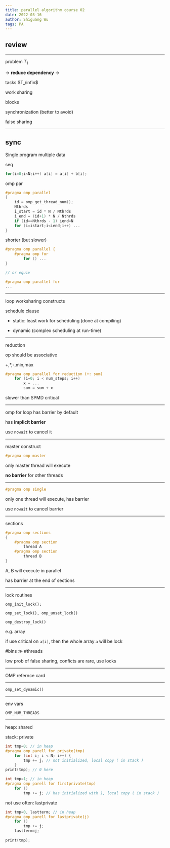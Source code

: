 ```yaml
---
title: parallel algorithm course 02
date: 2022-03-16
author: Shiguang Wu
tags: PA
---
```


## review

---

problem $T_1$

-> **reduce dependency** ->

tasks $T_\infin$

work sharing

blocks

synchronization (better to avoid)

false sharing

---

## sync

Single program multiple data

seq

```c
for(i=0;i<N;i++) a[i] = a[i] + b[i];
```

omp par

```c
#pragma omp parallel
{
    id = omp_get_thread_num();
    Nthrds
    i_start = id * N / Nthrds
    i_end = (id+1) * N / Nthrds
    if (id==Nthrds - 1) iend=N
    for (i=istart;i<iend;i++) ...    
}
```

shorter (but slower)

```c
#pragma omp parallel {
    #pragma omp for
        for () ...
}

// or equiv

#pragma omp parallel for
...
```

---

loop worksharing constructs

schedule clause

- static: least work for scheduling (done at compiling)

- dynamic (complex scheduling at run-time)

---

reduction

op should be associative

+,*,-,min,max

```c
#pragma omp parallel for reduction (+: sum)
    for (i=0; i < num_steps; i++)
        x = ...
        sum = sum + x
```

slower than SPMD critical

---

omp for loop has barrier by default

has **implicit barrier**

use `nowait` to cancel it

---

master construct

```c
#pragma omp master
```

only master thread will execute

**no barrier** for other threads

---

```c
#pragma omp single
```

only one thread will execute, has barrier

use `nowait` to cancel barrier

---

sections

```c
#pragma omp sections
{
    #pragma omp section
        thread A
    #pragma omp section
        thread B
}
```

A, B will execute in parallel

has barrier at the end of sections

---

lock routines

`omp_init_lock();`

`omp_set_lock(), omp_unset_lock()`

`omp_destroy_lock()`

e.g. array

if use critical on `a[i]`, then the whole array `a` will be lock

\#bins $\gg$ \#threads

low prob of false sharing, conficts are rare, use locks

---

OMP refernce card

---

`omp_set_dynamic()`

---

env vars

`OMP_NUM_THREADS`

---

heap: shared

stack: private

```c
int tmp=0; // in heap
#pragma omp parell for private(tmp)
    for (int i; i < N; i++) {
        tmp += j; // not initialized, local copy ( in stack )
    }
print(tmp); // 0 here
```

```c
int tmp=1; // in heap
#pragma omp parell for firstprivate(tmp)
    for ()
        tmp += j; // has initialized with 1, local copy ( in stack )
```

not use often: lastprivate

```c
int tmp=0, lastterm; // in heap
#pragma omp parell for lastprivate(j)
    for ()
        tmp += j;
    lastterm=j;
    
print(tmp);
```
